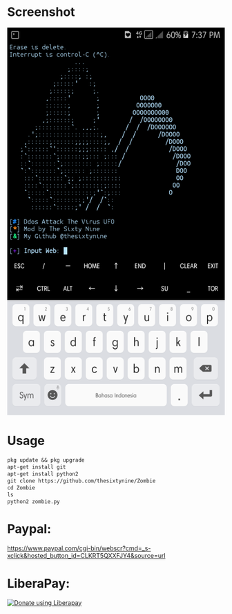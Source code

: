 # Screenshot
![](./images/Screenshot.png)
# Usage
```
pkg update && pkg upgrade
apt-get install git
apt-get install python2
git clone https://github.com/thesixtynine/Zombie
cd Zombie
ls
python2 zombie.py
```
# Paypal:
https://www.paypal.com/cgi-bin/webscr?cmd=_s-xclick&hosted_button_id=CLKRT5QXXFJY4&source=url
# LiberaPay:
<noscript><a href="https://liberapay.com/thesixtynine/donate"><img alt="Donate using Liberapay" src="https://liberapay.com/assets/widgets/donate.svg"></a></noscript>
